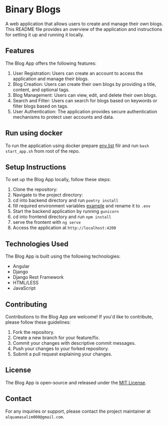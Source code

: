 # Binary Blogs

 A web application that allows users to create and manage their own blogs. This README file provides an overview of the application and instructions for setting it up and running it locally.

## Features

The Blog App offers the following features:

1. User Registration: Users can create an account to access the application and manage their blogs.
2. Blog Creation: Users can create their own blogs by providing a title, content, and optional tags.
3. Blog Management: Users can view, edit, and delete their own blogs.
4. Search and Filter: Users can search for blogs based on keywords or filter blogs based on tags.
5. User Authentication: The application provides secure authentication mechanisms to protect user accounts and data.


## Run using docker
To run the application using docker prepare [env.list](./env.list) filr and run `bash start_app.sh` from root of the repo.

## Setup Instructions

To set up the Blog App locally, follow these steps:

1. Clone the repository:
2. Navigate to the project directory:
3. cd into backend directory and run `poetry install`
4. fill required environment variables [example](./backend/env.example) and rename it to `.env`
5. Start the backend application by running `gunicorn`
6. cd into frontend directory and run `npm install`
7. serve the frontent with `ng serve`
6. Access the application at `http://localhost:4200` 


## Technologies Used

The Blog App is built using the following technologies:

- Angular
- Django
- Django Rest Framework
- HTML/LESS
- JavaScript

## Contributing

Contributions to the Blog App are welcome! If you'd like to contribute, please follow these guidelines:

1. Fork the repository.
2. Create a new branch for your feature/fix.
3. Commit your changes with descriptive commit messages.
4. Push your changes to your forked repository.
5. Submit a pull request explaining your changes.

## License

The Blog App is open-source and released under the [MIT License](LICENSE).

## Contact

For any inquiries or support, please contact the project maintainer at `alquamasalim000@gmail.com`.
